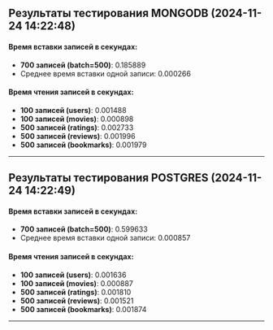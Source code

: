 ## Результаты тестирования MONGODB (2024-11-24 14:22:48)

#### Время вставки записей в секундах:

- **700 записей (batch=500)**: 0.185889
- Среднее время вставки одной записи: 0.000266

#### Время чтения записей в секундах:

- **100 записей (users)**: 0.001488
- **100 записей (movies)**: 0.000898
- **500 записей (ratings)**: 0.002733
- **500 записей (reviews)**: 0.001996
- **500 записей (bookmarks)**: 0.001979

____________________________________________________________________________

## Результаты тестирования POSTGRES (2024-11-24 14:22:49)

#### Время вставки записей в секундах:

- **700 записей (batch=500)**: 0.599633
- Среднее время вставки одной записи: 0.000857

#### Время чтения записей в секундах:

- **100 записей (users)**: 0.001636
- **100 записей (movies)**: 0.000887
- **500 записей (ratings)**: 0.001810
- **500 записей (reviews)**: 0.001521
- **500 записей (bookmarks)**: 0.001874

____________________________________________________________________________

